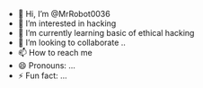 - 👋 Hi, I’m @MrRobot0036
- 👀 I’m interested in hacking 
- 🌱 I’m currently learning basic of ethical hacking 
- 💞️ I’m looking to collaborate ..
- 📫 How to reach me 
- 😄 Pronouns: ...
- ⚡ Fun fact: ...

<!---
MrRobot0036/MrRobot0036 is a ✨ special ✨ repository because its `README.md` (this file) appears on your GitHub profile.
You can click the Preview link to take a look at your changes.
--->
